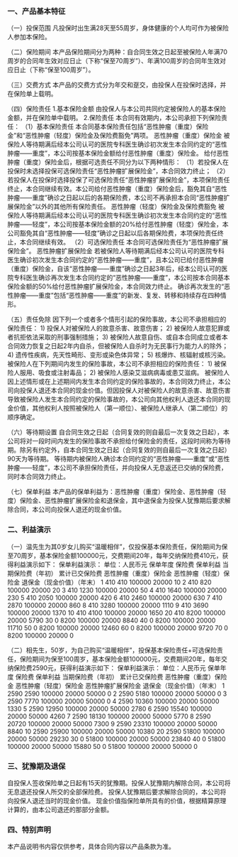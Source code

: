 ### 一、产品基本特征

（一）投保范围 凡投保时出生满28天至55周岁，身体健康的个人均可作为被保险人参加本保险。

（二）保险期间 本产品保险期间分为两种：自合同生效之日起至被保险人年满70周岁的合同年生效对应日止（下称“保至70周岁”）、年满100周岁的合同年生效对应日止（下称“保至100周岁”）。

（三）交费方式 本产品的交费方式分为年交和趸交，由投保人在投保时选择，并在保险单上载明。

（四）保险责任 1.基本保险金额 由投保人与本公司共同约定被保险人的基本保险金额，并在保险单中载明。 2.保险责任 本合同有效期内，本公司承担下列保险责任： （1）基本保险责任 本合同基本保险责任包括“恶性肿瘤（重度）保险金”和“恶性肿瘤（轻度）保险金及保险费豁免”两项。 恶性肿瘤（重度）保险金 被保险人等待期满后经本公司认可的医院专科医生确诊初次发生本合同约定的“恶性肿瘤——重度”，本公司按基本保险金额给付恶性肿瘤（重度）保险金。 给付恶性肿瘤（重度）保险金后，根据可选责任不同分为以下两种情形： （1）若投保人在投保时未选择投保可选保险责任“恶性肿瘤扩展保险金”，本合同效力终止； （2）若投保人在投保时选择投保了可选保险责任“恶性肿瘤扩展保险金”，本项保险责任终止，本合同继续有效。本公司给付恶性肿瘤（重度）保险金后，豁免其自“恶性肿瘤——重度”确诊之日起以后的各期保险费，本公司不再承担本合同“恶性肿瘤扩展保险金”以外的其他所有保险责任。 恶性肿瘤（轻度）保险金及保险费豁免 被保险人等待期满后经本公司认可的医院专科医生确诊初次发生本合同约定的“恶性肿瘤——轻度”，本公司按基本保险金额的20%给付恶性肿瘤（轻度）保险金，本公司豁免其自“恶性肿瘤——轻度”确诊之日起以后各期保险费，本项保险责任终止，本合同继续有效。 （2）可选保险责任 本合同可选保险责任为“恶性肿瘤扩展保险金”。 恶性肿瘤扩展保险金 若被保险人等待期满后经本公司认可的医院专科医生确诊初次发生本合同约定的“恶性肿瘤——重度”，且本公司已给付恶性肿瘤（重度）保险金，自该“恶性肿瘤——重度”确诊之日起3年后，经本公司认可的医院专科医生确诊再次发生本合同约定的“恶性肿瘤——重度”，本公司按本合同基本保险金额的50%给付恶性肿瘤扩展保险金，本合同效力终止。 确诊再次发生的“恶性肿瘤——重度”包括“恶性肿瘤——重度”的新发、复发、转移和持续存在四种情形。

（五）责任免除 因下列一个或者多个情形引起的保险事故，本公司不承担相应的保险责任： 1) 投保人对被保险人的故意杀害、故意伤害； 2) 被保险人故意犯罪或者抗拒依法采取的刑事强制措施； 3) 被保险人故意自伤、或自本合同成立或者本合同效力恢复之日起2年内自杀，但被保险人自杀时为无民事行为能力人的除外； 4) 遗传性疾病，先天性畸形、变形或染色体异常； 5) 核爆炸、核辐射或核污染。 被保险人在下列期间内发生的保险事故，本公司不承担相应的保险责任： 1) 被保险人服用、吸食或注射毒品； 2) 被保险人感染艾滋病病毒或患艾滋病。 被保险人因上述情形或在上述期间内发生本合同约定的保险事故的，本合同效力终止，本公司向投保人退还本合同的现金价值。但因投保人对被保险人的故意杀害、故意伤害导致被保险人发生本合同约定的保险事故的，本公司向其他权利人退还本合同的现金价值，其他权利人按照被保险人（第一顺位）、被保险人继承人（第二顺位）的顺序确定。

（六）等待期设置 自合同生效之日起（合同复效的则自最后一次复效之日起），本公司将对一段时间内发生的保险事故不承担给付保险金的责任，这段时间称为等待期。除另有约定外，自本合同生效之日起（合同复效的则自最后一次复效之日起）90天为等待期。 等待期内被保险人确诊本合同约定的“恶性肿瘤——重度”或“恶性肿瘤——轻度”，本公司不承担保险责任，并向投保人无息返还已交纳的保险费，同时本合同效力终止。

（七）保单利益 本产品的保单利益为：恶性肿瘤（重度）保险金、恶性肿瘤（轻度）保险金、恶性肿瘤扩展保险金和退保金，其中退保金为投保人犹豫期后要求解除合同，本公司向投保人退还的现金价值。

### 二、利益演示

（一）温先生为其0岁女儿购买“温暖相伴”，仅投保基本保险责任，保险期间为保至70周岁，基本保险金额100000元，交费期间20年，每年交纳保险费410元，获得利益演示如下： 保单利益演示： 单位：人民币元 保单年度 保险费 保单利益 当期保险费（年初） 累计已交保险费 恶性肿瘤（重度）保险金 恶性肿瘤（轻度）保险金 退保金（现金价值）（年末） 1 410 410 100000 20000 10 2 410 820 100000 20000 20 3 410 1230 100000 20000 50 4 410 1640 100000 20000 230 5 410 2050 100000 20000 420 6 410 2460 100000 20000 630 7 410 2870 100000 20000 860 8 410 3280 100000 20000 1110 9 410 3690 100000 20000 1370 10 410 4100 100000 20000 1650 20 410 8200 100000 20000 5790 30 0 8200 100000 20000 8840 40 0 8200 100000 20000 11710 50 0 8200 100000 20000 12460 60 0 8200 100000 20000 9720 70 0 8200 100000 20000 0

（二）相先生，50岁，为自己购买“温暖相伴”，投保基本保险责任+可选保险责任，保险期间为保至100周岁，基本保险金额100000元，交费期间20年，每年交纳保险费2590元，获得利益演示如下： 保单利益演示： 单位：人民币元 保单年度 保险费 保单利益 当期保险费（年初） 累计已交保险费 恶性肿瘤（重度）保险金 恶性肿瘤（轻度）保险金 恶性肿瘤扩展保险金 退保金（现金价值）（年末） 1 2590 2590 100000 20000 50000 0 2 2590 5180 100000 20000 50000 0 3 2590 7770 100000 20000 50000 0 4 2590 10360 100000 20000 50000 1330 5 2590 12950 100000 20000 50000 2780 6 2590 15540 100000 20000 50000 4260 7 2590 18130 100000 20000 50000 5770 8 2590 20720 100000 20000 50000 7300 9 2590 23310 100000 20000 50000 8840 10 2590 25900 100000 20000 50000 10380 20 2590 51800 100000 20000 50000 29230 30 0 51800 100000 20000 50000 23840 40 0 51800 100000 20000 50000 15880 50 0 51800 100000 20000 50000 0

### 三、犹豫期及退保

自投保人签收保险单之日起有15天的犹豫期。投保人犹豫期内解除合同，本公司将无息退还投保人所交的全部保险费。 投保人犹豫期后要求解除合同的，本公司将向投保人退还当时的现金价值。 现金价值指保险单所具有的价值，根据精算原理计算的，由本公司退还的那部分金额。

### 四、特别声明

本产品说明书内容仅供参考，具体合同内容以产品条款为准。